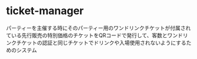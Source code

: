 # ticket-manager
パーティーを主催する時にそのパーティー用のワンドリンクチケットが付属されている先行販売の特別価格のチケットをQRコードで発行して、客数とワンドリンクチケットの認証と同じチケットでドリンクや入場使用されないようにするためのシステム
